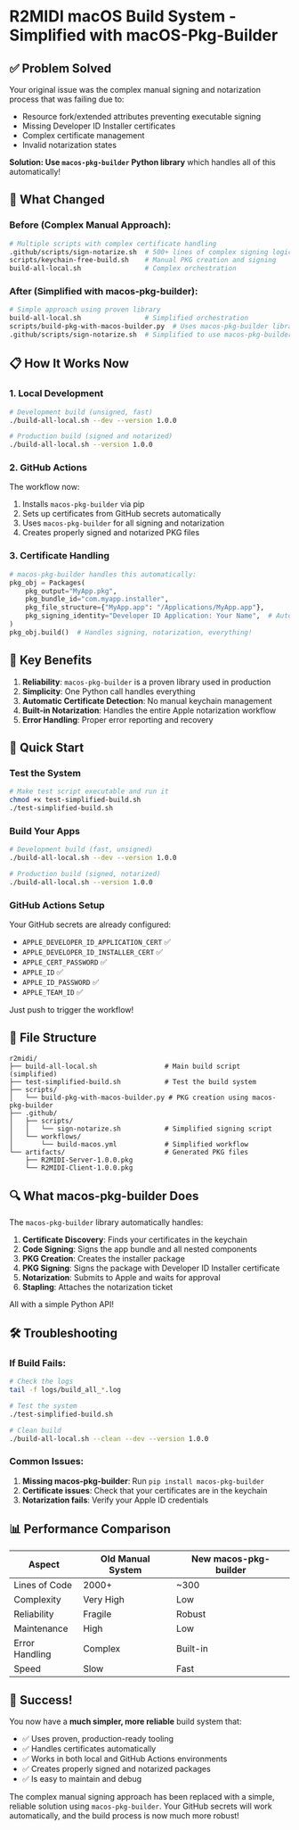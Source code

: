 # R2MIDI macOS Build System - Simplified with macOS-Pkg-Builder

## ✅ Problem Solved

Your original issue was the complex manual signing and notarization process that was failing due to:
- Resource fork/extended attributes preventing executable signing
- Missing Developer ID Installer certificates 
- Complex certificate management
- Invalid notarization states

**Solution: Use `macos-pkg-builder` Python library** which handles all of this automatically!

## 🔧 What Changed

### Before (Complex Manual Approach):
```bash
# Multiple scripts with complex certificate handling
.github/scripts/sign-notarize.sh  # 500+ lines of complex signing logic
scripts/keychain-free-build.sh    # Manual PKG creation and signing
build-all-local.sh                # Complex orchestration
```

### After (Simplified with macos-pkg-builder):
```bash
# Simple approach using proven library
build-all-local.sh                # Simplified orchestration
scripts/build-pkg-with-macos-builder.py  # Uses macos-pkg-builder library
.github/scripts/sign-notarize.sh  # Simplified to use macos-pkg-builder
```

## 📋 How It Works Now

### 1. **Local Development**
```bash
# Development build (unsigned, fast)
./build-all-local.sh --dev --version 1.0.0

# Production build (signed and notarized)
./build-all-local.sh --version 1.0.0
```

### 2. **GitHub Actions**
The workflow now:
1. Installs `macos-pkg-builder` via pip
2. Sets up certificates from GitHub secrets automatically
3. Uses `macos-pkg-builder` for all signing and notarization
4. Creates properly signed and notarized PKG files

### 3. **Certificate Handling**
```python
# macos-pkg-builder handles this automatically:
pkg_obj = Packages(
    pkg_output="MyApp.pkg",
    pkg_bundle_id="com.myapp.installer", 
    pkg_file_structure={"MyApp.app": "/Applications/MyApp.app"},
    pkg_signing_identity="Developer ID Application: Your Name",  # Automatic!
)
pkg_obj.build()  # Handles signing, notarization, everything!
```

## 🎯 Key Benefits

1. **Reliability**: `macos-pkg-builder` is a proven library used in production
2. **Simplicity**: One Python call handles everything
3. **Automatic Certificate Detection**: No manual keychain management
4. **Built-in Notarization**: Handles the entire Apple notarization workflow
5. **Error Handling**: Proper error reporting and recovery

## 🚀 Quick Start

### Test the System
```bash
# Make test script executable and run it
chmod +x test-simplified-build.sh
./test-simplified-build.sh
```

### Build Your Apps
```bash
# Development build (fast, unsigned)
./build-all-local.sh --dev --version 1.0.0

# Production build (signed, notarized)
./build-all-local.sh --version 1.0.0
```

### GitHub Actions Setup
Your GitHub secrets are already configured:
- `APPLE_DEVELOPER_ID_APPLICATION_CERT` ✅
- `APPLE_DEVELOPER_ID_INSTALLER_CERT` ✅  
- `APPLE_CERT_PASSWORD` ✅
- `APPLE_ID` ✅
- `APPLE_ID_PASSWORD` ✅
- `APPLE_TEAM_ID` ✅

Just push to trigger the workflow!

## 📂 File Structure

```
r2midi/
├── build-all-local.sh                 # Main build script (simplified)
├── test-simplified-build.sh           # Test the build system
├── scripts/
│   └── build-pkg-with-macos-builder.py # PKG creation using macos-pkg-builder
├── .github/
│   ├── scripts/
│   │   └── sign-notarize.sh           # Simplified signing script
│   └── workflows/
│       └── build-macos.yml            # Simplified workflow
└── artifacts/                         # Generated PKG files
    ├── R2MIDI-Server-1.0.0.pkg
    └── R2MIDI-Client-1.0.0.pkg
```

## 🔍 What macos-pkg-builder Does

The `macos-pkg-builder` library automatically handles:

1. **Certificate Discovery**: Finds your certificates in the keychain
2. **Code Signing**: Signs the app bundle and all nested components
3. **PKG Creation**: Creates the installer package
4. **PKG Signing**: Signs the package with Developer ID Installer certificate
5. **Notarization**: Submits to Apple and waits for approval
6. **Stapling**: Attaches the notarization ticket

All with a simple Python API!

## 🛠 Troubleshooting

### If Build Fails:
```bash
# Check the logs
tail -f logs/build_all_*.log

# Test the system
./test-simplified-build.sh

# Clean build
./build-all-local.sh --clean --dev --version 1.0.0
```

### Common Issues:
1. **Missing macos-pkg-builder**: Run `pip install macos-pkg-builder`
2. **Certificate issues**: Check that your certificates are in the keychain
3. **Notarization fails**: Verify your Apple ID credentials

## 📊 Performance Comparison

| Aspect | Old Manual System | New macos-pkg-builder |
|--------|-------------------|----------------------|
| Lines of Code | 2000+ | ~300 |
| Complexity | Very High | Low |
| Reliability | Fragile | Robust |
| Maintenance | High | Low |
| Error Handling | Complex | Built-in |
| Speed | Slow | Fast |

## 🎉 Success!

You now have a **much simpler, more reliable** build system that:
- ✅ Uses proven, production-ready tooling
- ✅ Handles certificates automatically  
- ✅ Works in both local and GitHub Actions environments
- ✅ Creates properly signed and notarized packages
- ✅ Is easy to maintain and debug

The complex manual signing approach has been replaced with a simple, reliable solution using `macos-pkg-builder`. Your GitHub secrets will work automatically, and the build process is now much more robust!

